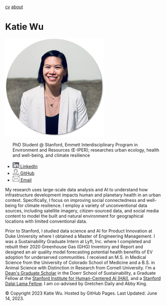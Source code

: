 <html>
  <head>
    <meta name="viewport" content="width=device-width, initial-scale=1.0">
    <link rel="stylesheet" type="text/css" href="css/style.css">
  </head>
  <body>
    <div class="topnav">
      <a href="cv/Wu_Katherine_CV.pdf">cv</a>
      <a href="https://kjw58.github.io/katiewu.github.io/">about</a>
      <h1>Katie Wu</h1>
    </div>
    <div class="left-column">
      <div>
        <img src="./img/headshot_circle2.png" class="main-image">
        <ul>
          <p>PhD Student @ Stanford, Emmett Interdisciplinary Program in Environment and Resources (E-IPER); researches urban ecology, health and well-being, and climate resilience </p>
          <li><a href="https://www.linkedin.com/in/katiewu24/">
            <img src="./img/LinkedIn.png">
            <span>LinkedIn</span>
          </a></li>
            <li><a href="https://github.com/kjw58">
            <img src="./img/Github.png">
            <span>GitHub</span>
          </a></li>
          <li><a href="mailto:katwu@stanford.edu">
            <img src="./img/Email.png">
            <span>Email</span>
          </a></li>
        </ul>
      </div>
    </div>
    <main class="main-content">
      <p>My research uses large-scale data analysis and AI to understand how infrastructure development impacts human and planetary health in an urban context. Specifically, I focus on improving social connectedness and well-being for climate resilience. I employ a variety of unconventional data sources, including satellite imagery, citizen-sourced data, and social media content to model the built and natural environment for geographical locations with limited conventional data. </p> 
      <p>Prior to Stanford, I studied data science and AI for Product Innovation at Duke University where I obtained a Master of Engineering Management. I was a Sustainability Graduate Intern at Lyft, Inc. where I completed and rebuilt their 2020 Greenhouse Gas (GHG) Inventory and Report and designed an air quality model forecasting potential health benefits of EV adoption for underserved communities. I received an M.S. in Medical Science from the University of Colorado School of Medicine and a B.S. in Animal Science with Distinction in Research from Cornell University. I'm a <a href="https://earth.stanford.edu/deans-graduate-scholars-award">Dean's Graduate Scholar</a> in the Doerr School of Sustainability, a Graduate Fellow at the <a href="https://hai.stanford.edu/">Stanford Institute for Human-Centered AI (HAI)</a>, and a <a href ="https://www.dalailamafellows.org/#main">Stanford Dalai Lama Fellow</a>. I am co-advised by Gretchen Daily and Abby King.</p>
    </main>
    <footer class="fixed-bottom">
        <p>&copy; Copyright 2023 Katie Wu.
        Hosted by GitHub Pages.
        Last Updated: June 14, 2023.
        </p>
    </footer>
  </body>
</html>
